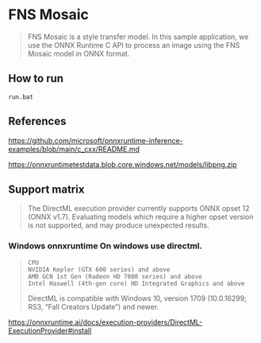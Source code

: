 # FNS Mosaic

> FNS Mosaic is a style transfer model. In this sample application, we use the ONNX Runtime C API to process an image using the FNS Mosaic model in ONNX format.


## How to run

`run.bat`

## References

https://github.com/microsoft/onnxruntime-inference-examples/blob/main/c_cxx/README.md

https://onnxruntimetestdata.blob.core.windows.net/models/libpng.zip

## Support matrix

 > The DirectML execution provider currently supports ONNX opset 12 (ONNX v1.7). Evaluating models which require a higher opset version is not supported, and may produce unexpected results.
    
### Windows onnxruntime  On windows use directml.

>     CPU
>     NVIDIA Kepler (GTX 600 series) and above
>     AMD GCN 1st Gen (Radeon HD 7000 series) and above
>     Intel Haswell (4th-gen core) HD Integrated Graphics and above
>
> DirectML is compatible with Windows 10, version 1709 (10.0.16299; RS3, “Fall Creators Update”) and newer.
    
https://onnxruntime.ai/docs/execution-providers/DirectML-ExecutionProvider#install
